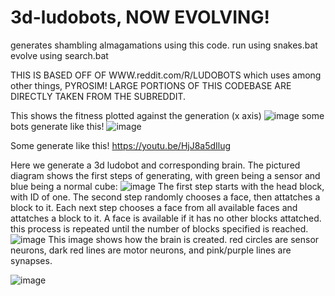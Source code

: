 # 3d-ludobots, NOW EVOLVING!


generates shambling almagamations using this code. run using snakes.bat evolve using search.bat

THIS IS BASED OFF OF WWW.reddit.com/R/LUDOBOTS which uses among other things, PYROSIM! LARGE PORTIONS OF THIS CODEBASE ARE DIRECTLY TAKEN FROM THE SUBREDDIT. 

This shows the fitness plotted against the generation (x axis)
![image](https://user-images.githubusercontent.com/114758213/221760224-70254ca9-540f-41dc-ab60-a7c50e5db25f.png)
some bots generate like this!
![image](https://user-images.githubusercontent.com/114758213/221760330-bce9ae00-5bfe-4613-a210-1bd972720861.png)

Some generate like this!
https://youtu.be/HjJ8a5dIlug



Here we generate a 3d ludobot and corresponding brain. The pictured diagram shows the first steps of generating, with green being a sensor and blue being a normal cube:
![image](https://user-images.githubusercontent.com/114758213/220529465-0ca1cad0-c0ed-4382-a8b1-4aaffe8babb0.png)
The first step starts with the head block, with ID of one.
The second step randomly chooses a face, then attatches a block to it. 
Each next step chooses a face from all available faces and attatches a block to it. A face is available if it has no other blocks attatched. this process is repeated until the number of blocks specified is reached.
![image](https://user-images.githubusercontent.com/114758213/220530775-6d9b4711-5f5b-4a44-b2b9-02e007d0d972.png)
This image shows how the brain is created. red circles are sensor neurons, dark red lines are motor neurons, and pink/purple lines are synapses. 

![image](https://user-images.githubusercontent.com/114758213/221763730-f0a06874-6052-4841-bd0a-7e536efe24fe.png)


